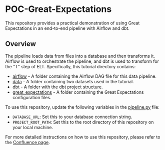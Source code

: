 # POC-Great-Expectations
This repository provides a practical demonstration of using Great Expectations in an end-to-end pipeline with Airflow and dbt.

## Overview
The pipeline loads data from files into a database and then transforms it. Airflow is used to orchestrate the pipeline, and dbt is used to transform for the "T" step of ELT. Specifically, this tutorial directory contains:
- [airflow](https://github.com/syntio/POC-Great-Expectations/tree/master/airflow) - A folder containing the Airflow DAG file for this data pipeline.
- [data](https://github.com/syntio/POC-Great-Expectations/tree/master/data) - A folder containing two datasets used in the tutorial.
- [dbt](https://github.com/syntio/POC-Great-Expectations/tree/master/dbt) - A folder with the dbt project structure.
- [great_expectations](https://github.com/syntio/POC-Great-Expectations/tree/master/great_expectations) - A folder containing the Great Expectations configuration files.

To use this repository, update the following variables in the [pipeline.py](airflow/pipeline.py) file:
- `DATABASE_URL`: Set this to your database connection string.
- `PROJECT_ROOT_PATH`: Set this to the root directory of this repository on your local machine.

For more detailed instructions on how to use this repository, please refer to the [Confluence page](https://syntio.atlassian.net/wiki/spaces/SL/pages/2366538001/Great+Expectations+Demo).
